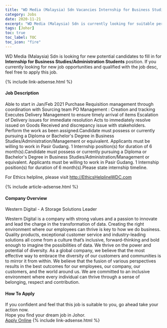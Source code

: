 ```yaml
---
title: "WD Media (Malaysia) Sdn Vacancies Internship for Business Studies/Administration Students" 
category: Jobs 
date: 2020-11-21 
excerpt: "WD Media (Malaysia) Sdn is currently looking for suitable person to fill in the Internship for Business Studies/Administration Students which positioned at Johor" 
tags: [Johor] 
toc: true 
toc_label: TOC 
toc_icon: "fire" 
--- 
```


<p>WD Media (Malaysia) Sdn is looking for new potential candidates to fill in for <b>Internship for Business Studies/Administration Students</b> position. If you currently looking for new job opportunities and qualified with the job desc, feel free to apply this job.
</p>{% include link-adsense.html %} 
<div><div><div><h4>Job Description</h4></div></div><div><div><span><div>Able to start in Jan/Feb 2021
Purchase Requisition management through coordination with Sourcing team 
PO Management : Creation and tracking
Executes Delivery Management  to ensure timely arrival of items
Escalation of Delivery issues for immediate resolution
Acts to immediately resolve issued on Goods Received and discrepancy issue with stakeholders.
Perform the work as been assigned.Candidate must possess or currently pursuing a Diploma or Bachelor's Degree in Business Studies/Administration/Management or equivalent.
Applicants must be willing to work in Pasir Gudang.
1  Internship position(s) for duration of 6 month(s).Candidate must possess or currently pursuing a Diploma or Bachelor's Degree in Business Studies/Administration/Management or equivalent.
Applicants must be willing to work in Pasir Gudang.
1  Internship position(s) for duration of 6 month(s).Please state internship timeline.

For Ethics helpline, please visit http://EthicsHelplineWDC.com</div></span></div></div></div> 
{% include article-adsense.html %} 
<div><div><div><h4>Company Overview</h4></div></div><div><div><span><div>Western Digital - A Storage Solutions Leader

Western Digital is a company with strong values and a passion to innovate and lead the charge in the transformation of data. Creating the right environment where our employees can thrive is key to how we do business. Quality products, exceptional customer service and industry-leading solutions all come from a culture that&#8217;s inclusive, forward-thinking and bold enough to imagine the possibilities of data.  We thrive on the power and potential of diversity. As a global company, we believe that the most effective way to embrace the diversity of our customers and communities is to mirror it from within. We believe that the fusion of various perspectives results in the best outcomes for our employees, our company, our customers, and the world around us. We are committed to an inclusive environment where every individual can thrive through a sense of belonging, respect and contribution.</div></span></div></div></div> 
#### How To Apply 
If you confident and feel that this job is suitable to you, go ahead take your action now. <br/> 
Hope you find your dream job in Johor. <br/> 
<a href="https://www.jobstreet.com.my/en/job/internship-for-business-studies-administration-students-4428357?jobId=jobstreet-my-job-4428357&sectionRank=9&token=0~91ed01a8-cb65-41c9-887c-9573e698007e&fr=SRP%20View%20In%20New%20Ta" class="btn btn--info" target="_blank" rel="nofollow noopenner">Apply Online</a> 
{% include link-adsense.html %} 